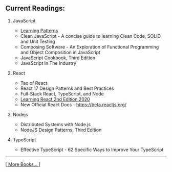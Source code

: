 
## Current Readings:

1. JavaScript
    - [Learning Patterns](https://www.patterns.dev/posts/introduction/)
    - Clean JavaScript - A concise guide to learning Clean Code, SOLID and Unit Testing
    - Composing Software - An Exploration of Functional Programming and Object Composition in JavaScript
    - JavaScript Cookbook, Third Edition
    - JavaScript In The Industry

2. React
    - Tao of React
    - React 17 Design Patterns and Best Practices
    - Full-Stack React, TypeScript, and Node
    - [Learning React 2nd Edition 2020](https://github.com/stepanenko/javascript-info/tree/master/Eve%20Porcello/Learning%20React%20-%20Book)
    - New Official React Docs - https://beta.reactjs.org/

3. Nodejs
    - Distributed Systems with Node.js
    - NodeJS Design Patterns, Third Edition

4. TypeScript
    -  Effective TypeScript - 62 Specific Ways to Improve Your TypeScript

---

[[ More Books... ]](https://github.com/stepanenko/javascript-info#favourite-js-books)
